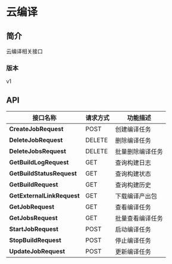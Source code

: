 # 云编译


## 简介
云编译相关接口

### 版本
v1


## API
|接口名称|请求方式|功能描述|
|---|---|---|
|**CreateJobRequest**|POST|创建编译任务|
|**DeleteJobRequest**|DELETE|删除编译任务|
|**DeleteJobsRequest**|DELETE|批量删除编译任务|
|**GetBuildLogRequest**|GET|查询构建日志|
|**GetBuildStatusRequest**|GET|查询构建状态|
|**GetBuildRequest**|GET|查询构建历史|
|**GetExternalLinkRequest**|GET|下载编译产出包|
|**GetJobRequest**|GET|查看编译任务|
|**GetJobsRequest**|GET|批量查看编译任务|
|**StartJobRequest**|POST|启动编译任务|
|**StopBuildRequest**|POST|停止编译任务|
|**UpdateJobRequest**|POST|更新编译任务|
